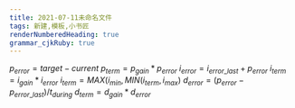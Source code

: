 ```yaml
---
title: 2021-07-11未命名文件 
tags: 新建,模板,小书匠
renderNumberedHeading: true
grammar_cjkRuby: true
---
```


$p_{error}= target - current$
$p_{term} = p_{gain} * p_{error}$
$i_{error}=i_{error\_last} + p_{error}$
$i_{term} = i_{gain} * i_{error}$
$i_{term}=MAX(i_{min}, MIN( i_{term},i_{max})$
$d_{error}=(p_{error} - p_{error\_last})/t_{during}$
$d_{term} = d_{gain} * d_{error}$
